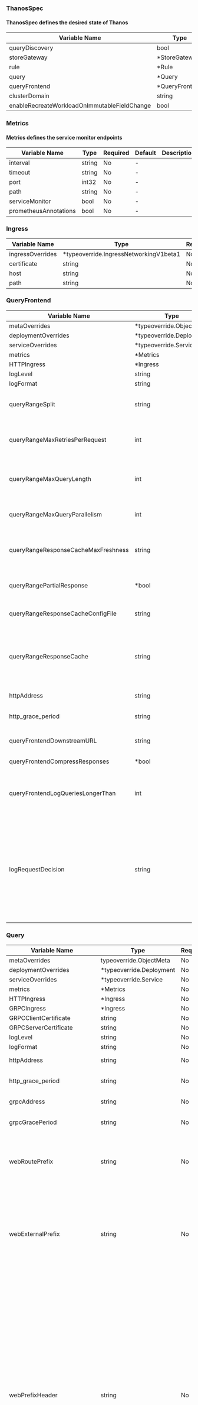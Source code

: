 ### ThanosSpec
#### ThanosSpec defines the desired state of Thanos

| Variable Name | Type | Required | Default | Description |
|---|---|---|---|---|
| queryDiscovery | bool | No | - |  |
| storeGateway | *StoreGateway | No | - |  |
| rule | *Rule | No | - |  |
| query | *Query | No | - |  |
| queryFrontend | *QueryFrontend | No | - |  |
| clusterDomain | string | No | - |  |
| enableRecreateWorkloadOnImmutableFieldChange | bool | No | - |  |
### Metrics
#### Metrics defines the service monitor endpoints

| Variable Name | Type | Required | Default | Description |
|---|---|---|---|---|
| interval | string | No | - |  |
| timeout | string | No | - |  |
| port | int32 | No | - |  |
| path | string | No | - |  |
| serviceMonitor | bool | No | - |  |
| prometheusAnnotations | bool | No | - |  |
### Ingress
| Variable Name | Type | Required | Default | Description |
|---|---|---|---|---|
| ingressOverrides | *typeoverride.IngressNetworkingV1beta1 | No | - |  |
| certificate | string | No | - |  |
| host | string | No | - |  |
| path | string | No | - |  |
### QueryFrontend
| Variable Name | Type | Required | Default | Description |
|---|---|---|---|---|
| metaOverrides | *typeoverride.ObjectMeta | No | - |  |
| deploymentOverrides | *typeoverride.Deployment | No | - |  |
| serviceOverrides | *typeoverride.Service | No | - |  |
| metrics | *Metrics | No | - |  |
| HTTPIngress | *Ingress | No | - |  |
| logLevel | string | No | - |  |
| logFormat | string | No | - |  |
| queryRangeSplit | string | No | - | Split queries by an interval and execute in parallel, 0 disables it.<br> |
| queryRangeMaxRetriesPerRequest | int | No | - | Maximum number of retries for a single request; beyond this, the downstream error is returned.<br> |
| queryRangeMaxQueryLength | int | No | - | Limit the query time range (end - start time) in the query-frontend, 0 disables it.<br> |
| queryRangeMaxQueryParallelism | int | No | - | Maximum number of queries will be scheduled in parallel by the frontend.<br> |
| queryRangeResponseCacheMaxFreshness | string | No | - | Most recent allowed cacheable result, to prevent	caching very recent results that might still be in flux.<br> |
| queryRangePartialResponse | *bool | No | - | Enable partial response for queries if no partial_response param is specified.<br> |
| queryRangeResponseCacheConfigFile | string | No | - | Path to YAML file that contains response cache configuration.<br> |
| queryRangeResponseCache | string | No | - | Alternative to 'query-range.response-cache-config-file' flag (lower priority). Content of YAML file that contains response cache configuration.<br> |
| httpAddress | string | No | - | Listen host:port for HTTP endpoints.<br> |
| http_grace_period | string | No | - | Time to wait after an interrupt received for HTTP Server.<br> |
| queryFrontendDownstreamURL | string | No | - | URL of downstream Prometheus Query compatible API.<br> |
| queryFrontendCompressResponses | *bool | No | - | Compress HTTP responses.<br> |
| queryFrontendLogQueriesLongerThan | int | No | - | Log queries that are slower than the specified duration. Set to 0 to disable. Set to < 0 to enable on all queries.<br> |
| logRequestDecision | string | No | - | Request Logging for logging the start and end of requests. LogFinishCall is enabled by default.<br>LogFinishCall : Logs the finish call of the requests.<br>LogStartAndFinishCall : Logs the start and finish call of the requests.<br>NoLogCall : Disable request logging.<br> |
### Query
| Variable Name | Type | Required | Default | Description |
|---|---|---|---|---|
| metaOverrides | typeoverride.ObjectMeta | No | - |  |
| deploymentOverrides | *typeoverride.Deployment | No | - |  |
| serviceOverrides | *typeoverride.Service | No | - |  |
| metrics | *Metrics | No | - |  |
| HTTPIngress | *Ingress | No | - |  |
| GRPCIngress | *Ingress | No | - |  |
| GRPCClientCertificate | string | No | - |  |
| GRPCServerCertificate | string | No | - |  |
| logLevel | string | No | - |  |
| logFormat | string | No | - |  |
| httpAddress | string | No | - | Listen host:port for HTTP endpoints.<br> |
| http_grace_period | string | No | - | Time to wait after an interrupt received for HTTP Server.<br> |
| grpcAddress | string | No | - | Listen ip:port address for gRPC endpoints<br> |
| grpcGracePeriod | string | No | - | Time to wait after an interrupt received for GRPC Server.<br> |
| webRoutePrefix | string | No | - | Prefix for API and UI endpoints. This allows thanos UI to be served on a sub-path. This<br>option is analogous to --web.route-prefix of Promethus.<br> |
| webExternalPrefix | string | No | - | Static prefix for all HTML links and redirect URLs in the UI query web interface. Actual<br>endpoints are still served on / or the web.route-prefix. This allows thanos UI to be<br>served behind a reverse proxy that strips a URL sub-path.<br> |
| webPrefixHeader | string | No | - | Name of HTTP request header used for dynamic prefixing of UI links and redirects. This<br>option is ignored if web.external-prefix argument is set. Security risk: enable this<br>option only if a reverse proxy in front of thanos is resetting the header. The<br>--web.prefix-header=X-Forwarded-Prefix option can be useful, for example, if Thanos UI is<br>served via Traefik reverse proxy with PathPrefixStrip option enabled, which sends the<br>stripped prefix value in X-Forwarded-Prefix header. This allows thanos UI to be served on a<br>sub-path.<br> |
| queryTimeout | metav1.Duration | No | - | Maximum time to process query by query node.<br> |
| queryMaxConcurrent | int | No | - | Maximum number of queries processed concurrently by query node.<br> |
| queryReplicaLabel | []string | No | - | Labels to treat as a replica indicator along which data is deduplicated. Still you will be<br>able to query without deduplication using 'dedup=false' parameter.<br> |
| selectorLabels | map[string]string | No | - | Query selector labels that will be exposed in info endpoint (repeated).<br> |
| stores | []string | No | - | Addresses of statically configured store API servers (repeatable). The scheme may be<br>prefixed with 'dns+' or 'dnssrv+' to detect store API servers through respective DNS lookups.<br> |
| storeSDDNSInterval | metav1.Duration | No | - | Interval between DNS resolutions.<br> |
| storeUnhealthyTimeout | metav1.Duration | No | - | Timeout before an unhealthy store is cleaned from the store UI page.<br> |
| queryAutoDownsampling | bool | No | - | Enable automatic adjustment (step / 5) to what source of data should be used in store gateways<br>if no max_source_resolution param is specified.<br> |
| queryPartialResponse | bool | No | - | Enable partial response for queries if no partial_response param is specified.<br> |
| queryDefaultEvaluationInterval | metav1.Duration | No | - | Set default evaluation interval for sub queries.<br> |
| storeResponseTimeout | metav1.Duration | No | - | If a Store doesn't send any data in this specified duration then a Store will be ignored<br>and partial data will be returned if it's enabled. 0 disables timeout.<br> |
### ThanosDiscovery
| Variable Name | Type | Required | Default | Description |
|---|---|---|---|---|
|  | metav1.LabelSelector | No | - |  |
### TimeRange
| Variable Name | Type | Required | Default | Description |
|---|---|---|---|---|
| minTime | string | No | - | Start of time range limit to serve. Thanos Store will serve only metrics, which happened<br>later than this value. Option can be a constant time in RFC3339 format or time duration<br>relative to current time, such as -1d or 2h45m. Valid duration units are ms, s, m, h, d, w, y.<br> |
| maxTime | string | No | - | End of time range limit to serve. Thanos Store<br>will serve only blocks, which happened eariler<br>than this value. Option can be a constant time<br>in RFC3339 format or time duration relative to<br>current time, such as -1d or 2h45m. Valid<br>duration units are ms, s, m, h, d, w, y.<br> |
### StoreGateway
| Variable Name | Type | Required | Default | Description |
|---|---|---|---|---|
| metaOverrides | *typeoverride.ObjectMeta | No | - |  |
| deploymentOverrides | *typeoverride.Deployment | No | - |  |
| serviceOverride | *typeoverride.Service | No | - |  |
| metrics | *Metrics | No | - |  |
| GRPCServerCertificate | string | No | - |  |
| logLevel | string | No | - |  |
| logFormat | string | No | - |  |
| httpAddress | string | No | - | Listen host:port for HTTP endpoints.<br> |
| http_grace_period | string | No | - | Time to wait after an interrupt received for HTTP Server.<br> |
| grpcAddress | string | No | - | Listen ip:port address for gRPC endpoints<br> |
| grpcGracePeriod | string | No | - | Time to wait after an interrupt received for GRPC Server.<br> |
| indexCacheSize | string | No | - | Maximum size of items held in the in-memory index cache.<br> |
| indexCacheConfigFile | string | Yes | - | Path to YAML file that contains index cache configuration. See format details:<br>https://thanos.io/tip/components/store.md/#index-cache<br> |
| indexCacheConfig | string | Yes | - | Alternative to 'index-cache.config-file' flag (lower priority). Content of YAML file that contains index cache configuration. See format details:<br>https://thanos.io/tip/components/store.md/#index-cache<br> |
| chunkPoolSize | string | No | - | Maximum size of concurrently allocatable bytes for chunks.<br> |
| storeGRPCSeriesSampleLimit | string | No | - | Maximum amount of samples returned via a single Series call. 0 means no limit. NOTE: For<br>efficiency we take 120 as the number of samples in chunk (it cannot be bigger than that), so<br>the actual number of samples might be lower, even though the maximum could be hit.<br> |
| storeGRPCTouchedSeriesSampleLimit | int | Yes | - | Maximum amount of touched series returned via a single Series call. The Series call fails if this limit is exceeded. 0 means no limit.<br> |
| storeGRPCSeriesMaxConcurrency | int | No | - | Maximum number of concurrent Series calls.<br> |
| syncBlockDuration | string | No | - | Repeat interval for syncing the blocks between local and remote view.<br> |
| blockSyncConcurrency | int | No | - | Number of goroutines to use when constructing index-cache.json blocks from object storage.<br> |
| blockMetaFetchConcurrency | int | Yes | - | Number of goroutines to use when fetching block metadata from object storage.<br> |
| selectorRelabelConfigFile | string | Yes | - | Path to YAML file that contains relabeling configuration that allows selecting blocks. It<br>follows native Prometheus relabel-config syntax. See format details:<br>https://prometheus.io/docs/prometheus/latest/configuration/configuration/#relabel_config<br> |
| selectorRelabelConfig | string | Yes | - | Alternative to 'selector.relabel-config-file' flag (lower priority). Content of YAML file<br>that contains relabeling configuration that allows selecting blocks. It follows native<br>Prometheus relabel-config syntax. See format details:<br>https://prometheus.io/docs/prometheus/latest/configuration/configuration/#relabel_config<br> |
| consistencyDelay | string | Yes | - | Minimum age of all blocks before they are being read. Set it to safe value (e.g 30m) if your<br>object storage is eventually consistent. GCS and S3 are (roughly) strongly consistent.<br> |
| ignoreDeletionMarksDelay | string | Yes | - | Duration after which the blocks marked for deletion will be filtered out while fetching blocks. The idea of ignore-deletion-marks-delay<br>is to ignore blocks that are marked for deletion with some delay. This ensures store can still serve blocks that are meant to be<br>deleted but do not have a replacement yet. If delete-delay duration is provided to compactor or bucket verify component, it will upload<br>deletion-mark.json file to mark after what duration the block should be deleted rather than deleting the block straight away. If<br>delete-delay is non-zero for compactor or bucket verify component, ignore-deletion-marks-delay should be set to<br>(delete-delay)/2 so that blocks marked for deletion are filtered out while fetching blocks<br>before being deleted from bucket. Default is 24h, half of the default value for --delete-delay on compactor.<br> |
| storeEnableIndexHeaderLazyReader | *bool | Yes | - | If true, Store Gateway will lazy memory map index-header only once the block is required by a query.<br> |
| webExternalPrefix | string | Yes | - | Static prefix for all HTML links and redirect URLs in the bucket web UI interface. Actual endpoints are still served on / or the<br>web.route-prefix. This allows thanos bucket web UI to be served behind a reverse proxy that<br>strips a URL sub-path.<br> |
| webPrefixHeader | string | Yes | - | Name of HTTP request header used for dynamic prefixing of UI links and redirects. This<br>option is ignored if web.external-prefix argument is set. Security risk: enable this<br>option only if a reverse proxy in front of thanos is resetting the header. The<br>--web.prefix-header=X-Forwarded-Prefix option can be useful, for example, if Thanos UI is<br>served via Traefik reverse proxy with PathPrefixStrip option enabled, which sends the<br>stripped prefix value in X-Forwarded-Prefix header. This allows thanos UI to be served on a sub-path.<br> |
| timeRanges | []TimeRange | No | - | TimeRanges is a list of TimeRange to partition Store Gateway<br> |
### Rule
| Variable Name | Type | Required | Default | Description |
|---|---|---|---|---|
| metaOverrides | *typeoverride.ObjectMeta | No | - |  |
| statefulsetOverrides | *typeoverride.StatefulSet | No | - |  |
| serviceOverrides | *typeoverride.Service | No | - |  |
| metrics | *Metrics | No | - |  |
| HTTPIngress | *Ingress | No | - |  |
| GRPCIngress | *Ingress | No | - |  |
| logLevel | string | No | - |  |
| logFormat | string | No | - |  |
| httpAddress | string | No | - | Listen host:port for HTTP endpoints.<br> |
| http_grace_period | string | No | - | Time to wait after an interrupt received for HTTP Server.<br> |
| dataDir | string | No | - | Data directory.<br> |
| dataVolume | *volume.KubernetesVolume | No | - | Kubernetes volume abstraction refers to different types of volumes to be mounted to pods: emptyDir, hostPath, pvc.<br> |
| grpcAddress | string | No | - | Listen ip:port address for gRPC endpoints<br> |
| grpcGracePeriod | string | No | - | Time to wait after an interrupt received for GRPC Server.<br> |
| labels | map[string]string | No | - | Labels to be applied to all generated metrics<br>(repeated). Similar to external labels for<br>Prometheus, used to identify ruler and its<br>blocks as unique source.<br> |
| rules | string | No | - | Rules<br> |
| resendDelay | string | No | - | Minimum amount of time to wait before resending an alert to Alertmanager.<br> |
| evalInterval | string | No | - | The default evaluation interval to use.<br> |
| tsdbBlockDuration | string | No | - | Block duration for TSDB block.<br> |
| tsdbRetention | string | No | - | Block retention time on local disk.<br> |
| alertmanagersURLs | []string | No | - | Alertmanager replica URLs to push firing alerts. Ruler claims success if push to at<br>least one alertmanager from discovered succeeds. The scheme should not be empty e.g<br>`http` might be used. The scheme may be prefixed with 'dns+' or 'dnssrv+' to detect<br>Alertmanager IPs through respective DNS lookups. The port defaults to 9093 or the SRV<br>record's value. The URL path is used as a prefix for the regular Alertmanager API path.<br> |
| alertmanagersSendTimeout | string | No | - | Timeout for sending alerts to Alertmanager<br> |
| alertmanagersSDDNSInterval | string | No | - | Interval between DNS resolutions of Alertmanager hosts.<br> |
| alertQueryUrl | string | No | - | The external Thanos Query URL that would be set in all alerts 'Source' field<br> |
| alertLabelDrop | map[string]string | No | - | Labels by name to drop before sending to alertmanager. This allows alert to be<br>deduplicated on replica label (repeated). Similar Prometheus alert relabelling<br> |
| webRoutePrefix | string | No | - | Prefix for API and UI endpoints. This allows thanos UI to be served on a sub-path. This<br>option is analogous to --web.route-prefix of Promethus.<br> |
| webExternalPrefix | string | No | - | Static prefix for all HTML links and redirect URLs in the UI query web interface. Actual<br>endpoints are still served on / or the web.route-prefix. This allows thanos UI to be<br>served behind a reverse proxy that strips a URL sub-path.<br> |
| webPrefixHeader | string | No | - | Name of HTTP request header used for dynamic prefixing of UI links and redirects. This<br>option is ignored if web.external-prefix argument is set. Security risk: enable this<br>option only if a reverse proxy in front of thanos is resetting the header. The<br>--web.prefix-header=X-Forwarded-Prefix option can be useful, for example, if Thanos UI is<br>served via Traefik reverse proxy with PathPrefixStrip option enabled, which sends the<br>stripped prefix value in X-Forwarded-Prefix header. This allows thanos UI to be served on a<br>sub-path.<br> |
| queries | []string | No | - | Addresses of statically configured query API servers (repeatable). The scheme may be<br>prefixed with 'dns+' or 'dnssrv+' to detect query API servers through respective DNS<br>lookups.<br> |
| querySddnsInterval | string | No | - | Interval between DNS resolutions.<br> |
### ThanosStatus
#### ThanosStatus defines the observed state of Thanos

| Variable Name | Type | Required | Default | Description |
|---|---|---|---|---|
### Thanos
#### Thanos is the Schema for the thanos API

| Variable Name | Type | Required | Default | Description |
|---|---|---|---|---|
|  | metav1.TypeMeta | Yes | - |  |
| metadata | metav1.ObjectMeta | No | - |  |
| spec | ThanosSpec | No | - |  |
| status | ThanosStatus | No | - |  |
### ThanosList
#### ThanosList contains a list of Thanos

| Variable Name | Type | Required | Default | Description |
|---|---|---|---|---|
|  | metav1.TypeMeta | Yes | - |  |
| metadata | metav1.ListMeta | No | - |  |
| items | []Thanos | Yes | - |  |

